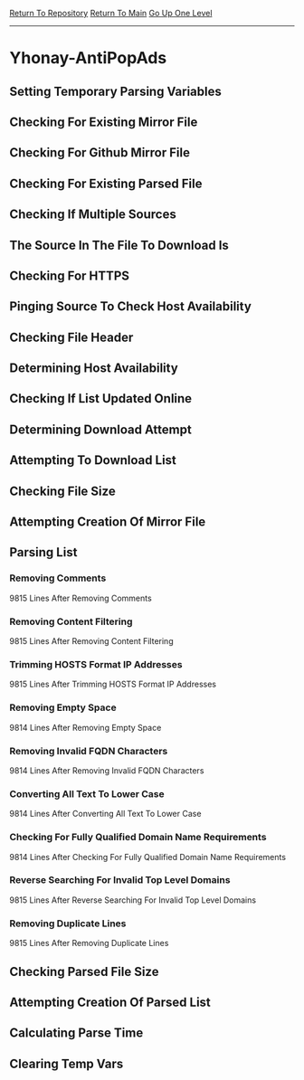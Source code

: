 [Return To Repository](https://github.com/deathbybandaid/piholeparser/)
[Return To Main](https://github.com/deathbybandaid/piholeparser/blob/master/RecentRunLogs/Mainlog.md)
[Go Up One Level](https://github.com/deathbybandaid/piholeparser/blob/master/RecentRunLogs/TopLevelScripts/30-Processing-External-Blacklists.md)
____________________________________
# Yhonay-AntiPopAds
## Setting Temporary Parsing Variables
## Checking For Existing Mirror File
## Checking For Github Mirror File
## Checking For Existing Parsed File
## Checking If Multiple Sources
## The Source In The File To Download Is
## Checking For HTTPS
## Pinging Source To Check Host Availability
## Checking File Header
## Determining Host Availability
## Checking If List Updated Online
## Determining Download Attempt
## Attempting To Download List
## Checking File Size
## Attempting Creation Of Mirror File
## Parsing List
### Removing Comments
9815 Lines After Removing Comments
### Removing Content Filtering
9815 Lines After Removing Content Filtering
### Trimming HOSTS Format IP Addresses
9815 Lines After Trimming HOSTS Format IP Addresses
### Removing Empty Space
9814 Lines After Removing Empty Space
### Removing Invalid FQDN Characters
9814 Lines After Removing Invalid FQDN Characters
### Converting All Text To Lower Case
9814 Lines After Converting All Text To Lower Case
### Checking For Fully Qualified Domain Name Requirements
9814 Lines After Checking For Fully Qualified Domain Name Requirements
### Reverse Searching For Invalid Top Level Domains
9815 Lines After Reverse Searching For Invalid Top Level Domains
### Removing Duplicate Lines
9815 Lines After Removing Duplicate Lines
## Checking Parsed File Size
## Attempting Creation Of Parsed List
## Calculating Parse Time
## Clearing Temp Vars

